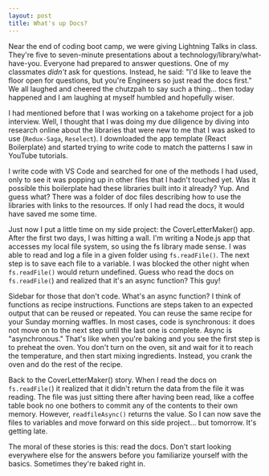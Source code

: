 ```yaml
---
layout: post
title: What's up Docs?
---
```


Near the end of coding boot camp, we were giving Lightning Talks in class. They're five to seven-minute presentations about a technology/library/what-have-you. Everyone had prepared to answer questions. One of my classmates _didn't_ ask for questions. Instead, he said: "I'd like to leave the floor open for questions, but you're Engineers so just read the docs first." We all laughed and cheered the chutzpah to say such a thing... then today happened and I am laughing at myself humbled and hopefully wiser.

I had mentioned before that I was working on a takehome project for a job interview. Well, I thought that I was doing my due diligence by diving into research online about the libraries that were new to me that I was asked to use (`Redux-Saga`, `Reselect`). I downloaded the app template (React Boilerplate) and started trying to write code to match the patterns I saw in YouTube tutorials.

I write code with VS Code and searched for one of the methods I had used, only to see it was popping up in other files that I hadn't touched yet. Was it possible this boilerplate had these libraries built into it already? Yup. And guess what? There was a folder of doc files describing how to use the libraries with links to the resources. If only I had read the docs, it would have saved me some time.

Just now I put a little time on my side project: the CoverLetterMaker() app. After the first two days, I was hitting a wall. I'm writing a Node.js app that accesses my local file system, so using the fs library made sense. I was able to read and log a file in a given folder using `fs.readFile()`. The next step is to save each file to a variable. I was blocked the other night when `fs.readFile()` would return undefined. Guess who read the docs on `fs.readFile(`) and realized that it's an async function? This guy!

Sidebar for those that don't code. What's an async function? I think of functions as recipe instructions. Functions are steps taken to an expected output that can be reused or repeated. You can reuse the same recipe for your Sunday morning waffles. In most cases, code is synchronous: it does not move on to the next step until the last one is complete. Async is "asynchronous." That's like when you're baking and you see the first step is to preheat the oven. You don't turn on the oven, sit and wait for it to reach the temperature, and then start mixing ingredients. Instead, you crank the oven and do the rest of the recipe.

Back to the CoverLetterMaker() story. When I read the docs on `fs.readFile(`) it realized that it didn't return the data from the file it was reading. The file was just sitting there after having been read, like a coffee table book no one bothers to commit any of the contents to their own memory. However, `readfileAsync()` returns the value. So I can now save the files to variables and move forward on this side project... but tomorrow. It's getting late.

The moral of these stories is this: read the docs. Don't start looking everywhere else for the answers before you familiarize yourself with the basics. Sometimes they're baked right in.